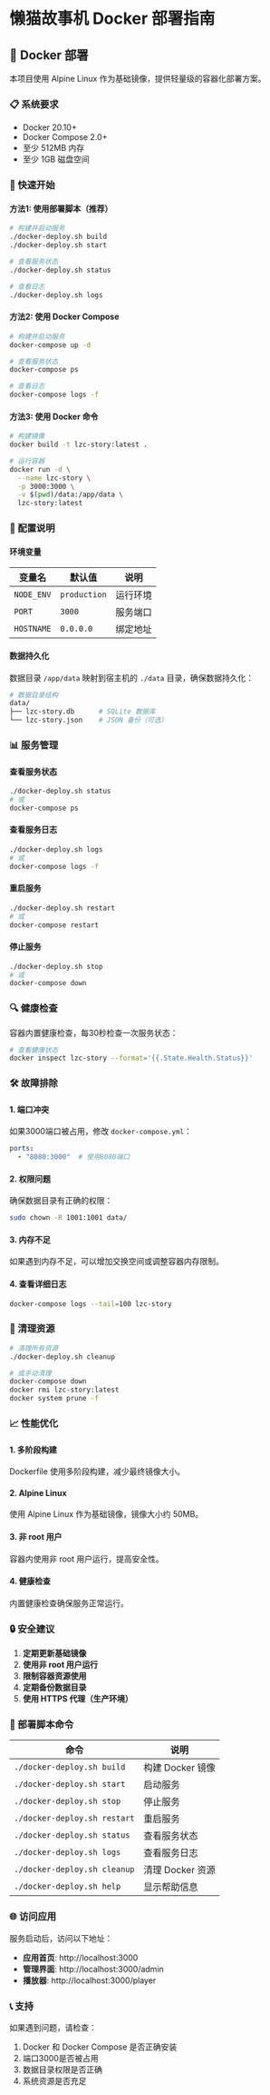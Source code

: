 # 懒猫故事机 Docker 部署指南

## 🐳 Docker 部署

本项目使用 Alpine Linux 作为基础镜像，提供轻量级的容器化部署方案。

### 📋 系统要求

- Docker 20.10+
- Docker Compose 2.0+
- 至少 512MB 内存
- 至少 1GB 磁盘空间

### 🚀 快速开始

#### 方法1: 使用部署脚本（推荐）

```bash
# 构建并启动服务
./docker-deploy.sh build
./docker-deploy.sh start

# 查看服务状态
./docker-deploy.sh status

# 查看日志
./docker-deploy.sh logs
```

#### 方法2: 使用 Docker Compose

```bash
# 构建并启动服务
docker-compose up -d

# 查看服务状态
docker-compose ps

# 查看日志
docker-compose logs -f
```

#### 方法3: 使用 Docker 命令

```bash
# 构建镜像
docker build -t lzc-story:latest .

# 运行容器
docker run -d \
  --name lzc-story \
  -p 3000:3000 \
  -v $(pwd)/data:/app/data \
  lzc-story:latest
```

### 🔧 配置说明

#### 环境变量

| 变量名 | 默认值 | 说明 |
|--------|--------|------|
| `NODE_ENV` | `production` | 运行环境 |
| `PORT` | `3000` | 服务端口 |
| `HOSTNAME` | `0.0.0.0` | 绑定地址 |

#### 数据持久化

数据目录 `/app/data` 映射到宿主机的 `./data` 目录，确保数据持久化：

```bash
# 数据目录结构
data/
├── lzc-story.db      # SQLite 数据库
└── lzc-story.json    # JSON 备份（可选）
```

### 📊 服务管理

#### 查看服务状态
```bash
./docker-deploy.sh status
# 或
docker-compose ps
```

#### 查看服务日志
```bash
./docker-deploy.sh logs
# 或
docker-compose logs -f
```

#### 重启服务
```bash
./docker-deploy.sh restart
# 或
docker-compose restart
```

#### 停止服务
```bash
./docker-deploy.sh stop
# 或
docker-compose down
```

### 🔍 健康检查

容器内置健康检查，每30秒检查一次服务状态：

```bash
# 查看健康状态
docker inspect lzc-story --format='{{.State.Health.Status}}'
```

### 🛠️ 故障排除

#### 1. 端口冲突
如果3000端口被占用，修改 `docker-compose.yml`：
```yaml
ports:
  - "8080:3000"  # 使用8080端口
```

#### 2. 权限问题
确保数据目录有正确的权限：
```bash
sudo chown -R 1001:1001 data/
```

#### 3. 内存不足
如果遇到内存不足，可以增加交换空间或调整容器内存限制。

#### 4. 查看详细日志
```bash
docker-compose logs --tail=100 lzc-story
```

### 🧹 清理资源

```bash
# 清理所有资源
./docker-deploy.sh cleanup

# 或手动清理
docker-compose down
docker rmi lzc-story:latest
docker system prune -f
```

### 📈 性能优化

#### 1. 多阶段构建
Dockerfile 使用多阶段构建，减少最终镜像大小。

#### 2. Alpine Linux
使用 Alpine Linux 作为基础镜像，镜像大小约 50MB。

#### 3. 非 root 用户
容器内使用非 root 用户运行，提高安全性。

#### 4. 健康检查
内置健康检查确保服务正常运行。

### 🔒 安全建议

1. **定期更新基础镜像**
2. **使用非 root 用户运行**
3. **限制容器资源使用**
4. **定期备份数据目录**
5. **使用 HTTPS 代理（生产环境）**

### 📝 部署脚本命令

| 命令 | 说明 |
|------|------|
| `./docker-deploy.sh build` | 构建 Docker 镜像 |
| `./docker-deploy.sh start` | 启动服务 |
| `./docker-deploy.sh stop` | 停止服务 |
| `./docker-deploy.sh restart` | 重启服务 |
| `./docker-deploy.sh status` | 查看服务状态 |
| `./docker-deploy.sh logs` | 查看服务日志 |
| `./docker-deploy.sh cleanup` | 清理 Docker 资源 |
| `./docker-deploy.sh help` | 显示帮助信息 |

### 🌐 访问应用

服务启动后，访问以下地址：
- **应用首页**: http://localhost:3000
- **管理界面**: http://localhost:3000/admin
- **播放器**: http://localhost:3000/player

### 📞 支持

如果遇到问题，请检查：
1. Docker 和 Docker Compose 是否正确安装
2. 端口3000是否被占用
3. 数据目录权限是否正确
4. 系统资源是否充足
